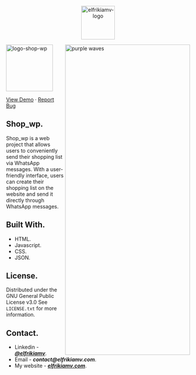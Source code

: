 <p align="center">
  <img height="92" alt="elfrikiamv-logo" src="https://elfrikiamv.com/media/img/logo-elfrikiamv-dev-light-en-horizontal.webp">
</p>

<img align="right" width="342" height="850" alt="purple waves" src="https://elfrikiamv.com/media/img/bg-purple-wave.webp"/>

<p align="start">
  <img height="128" alt="logo-shop-wp" src="https://elfrikiamv.com/media/img/logo-shop-wp.webp"/>
  
</p>
<a href="http://elfrikiamv.com/shop-wp/">View Demo</a>
    ·
<a href="https://github.com/elfrikiamv/shop_wp/issues/">Report Bug</a>
<div>

## Shop_wp.

Shop_wp is a web project that allows users to conveniently send their shopping list via WhatsApp messages. With a user-friendly interface, users can create their shopping list on the website and send it directly through WhatsApp messages.

## Built With.

- HTML.
- Javascript.
- CSS.
- JSON.

## License.

Distributed under the GNU General Public License v3.0
See `LICENSE.txt` for more information.

## Contact.

- Linkedin - **_[@elfrikiamv](https://www.linkedin.com/in/elfrikiamv/)_**.
- Email - **_contact@elfrikiamv.com_**.
- My website - **_[elfrikiamv.com](https://elfrikiamv.com)_**.
